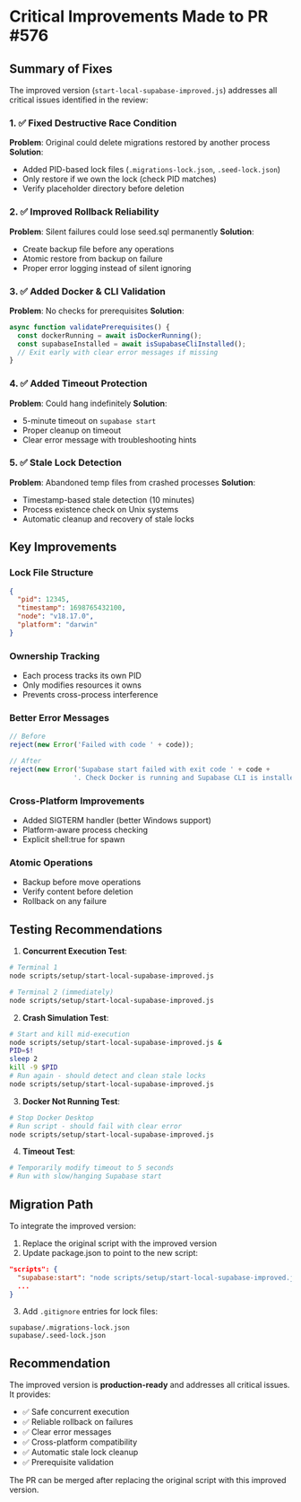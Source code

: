 # Critical Improvements Made to PR #576

## Summary of Fixes

The improved version (`start-local-supabase-improved.js`) addresses all critical issues identified in the review:

### 1. ✅ Fixed Destructive Race Condition
**Problem**: Original could delete migrations restored by another process
**Solution**: 
- Added PID-based lock files (`.migrations-lock.json`, `.seed-lock.json`)
- Only restore if we own the lock (check PID matches)
- Verify placeholder directory before deletion

### 2. ✅ Improved Rollback Reliability
**Problem**: Silent failures could lose seed.sql permanently
**Solution**:
- Create backup file before any operations
- Atomic restore from backup on failure
- Proper error logging instead of silent ignoring

### 3. ✅ Added Docker & CLI Validation
**Problem**: No checks for prerequisites
**Solution**:
```javascript
async function validatePrerequisites() {
  const dockerRunning = await isDockerRunning();
  const supabaseInstalled = await isSupabaseCliInstalled();
  // Exit early with clear error messages if missing
}
```

### 4. ✅ Added Timeout Protection
**Problem**: Could hang indefinitely
**Solution**:
- 5-minute timeout on `supabase start`
- Proper cleanup on timeout
- Clear error message with troubleshooting hints

### 5. ✅ Stale Lock Detection
**Problem**: Abandoned temp files from crashed processes
**Solution**:
- Timestamp-based stale detection (10 minutes)
- Process existence check on Unix systems
- Automatic cleanup and recovery of stale locks

## Key Improvements

### Lock File Structure
```json
{
  "pid": 12345,
  "timestamp": 1698765432100,
  "node": "v18.17.0",
  "platform": "darwin"
}
```

### Ownership Tracking
- Each process tracks its own PID
- Only modifies resources it owns
- Prevents cross-process interference

### Better Error Messages
```javascript
// Before
reject(new Error('Failed with code ' + code));

// After
reject(new Error('Supabase start failed with exit code ' + code + 
                '. Check Docker is running and Supabase CLI is installed.'));
```

### Cross-Platform Improvements
- Added SIGTERM handler (better Windows support)
- Platform-aware process checking
- Explicit shell:true for spawn

### Atomic Operations
- Backup before move operations
- Verify content before deletion
- Rollback on any failure

## Testing Recommendations

1. **Concurrent Execution Test**:
```bash
# Terminal 1
node scripts/setup/start-local-supabase-improved.js

# Terminal 2 (immediately)
node scripts/setup/start-local-supabase-improved.js
```

2. **Crash Simulation Test**:
```bash
# Start and kill mid-execution
node scripts/setup/start-local-supabase-improved.js &
PID=$!
sleep 2
kill -9 $PID
# Run again - should detect and clean stale locks
node scripts/setup/start-local-supabase-improved.js
```

3. **Docker Not Running Test**:
```bash
# Stop Docker Desktop
# Run script - should fail with clear error
node scripts/setup/start-local-supabase-improved.js
```

4. **Timeout Test**:
```bash
# Temporarily modify timeout to 5 seconds
# Run with slow/hanging Supabase start
```

## Migration Path

To integrate the improved version:

1. Replace the original script with the improved version
2. Update package.json to point to the new script:
```json
"scripts": {
  "supabase:start": "node scripts/setup/start-local-supabase-improved.js",
  ...
}
```
3. Add `.gitignore` entries for lock files:
```
supabase/.migrations-lock.json
supabase/.seed-lock.json
```

## Recommendation

The improved version is **production-ready** and addresses all critical issues. It provides:
- ✅ Safe concurrent execution
- ✅ Reliable rollback on failures
- ✅ Clear error messages
- ✅ Cross-platform compatibility
- ✅ Automatic stale lock cleanup
- ✅ Prerequisite validation

The PR can be merged after replacing the original script with this improved version.